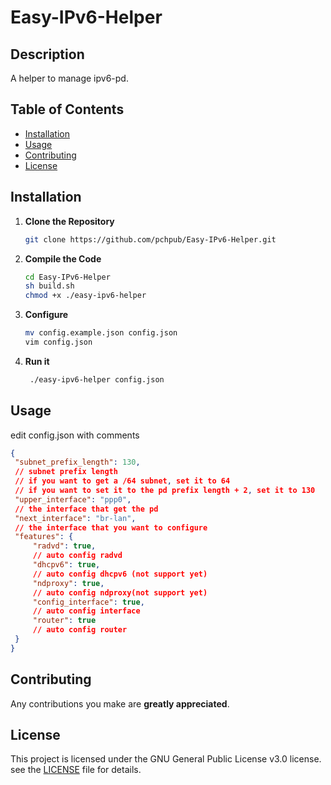 # Easy-IPv6-Helper

## Description

A helper to manage ipv6-pd.

## Table of Contents

- [Installation](#installation)
- [Usage](#usage)
- [Contributing](#contributing)
- [License](#license)

## Installation

1. **Clone the Repository**

   ```sh
   git clone https://github.com/pchpub/Easy-IPv6-Helper.git
   ```

2. **Compile the Code**

   ```sh
   cd Easy-IPv6-Helper
   sh build.sh
   chmod +x ./easy-ipv6-helper
   ```

3. **Configure**

   ```sh
   mv config.example.json config.json
   vim config.json
   ```

4. **Run it**

   ```sh
    ./easy-ipv6-helper config.json
   ```

## Usage

   edit config.json with comments

   ```json
{
    "subnet_prefix_length": 130, 
    // subnet prefix length
    // if you want to get a /64 subnet, set it to 64
    // if you want to set it to the pd prefix length + 2, set it to 130
    "upper_interface": "ppp0",
    // the interface that get the pd
    "next_interface": "br-lan",
    // the interface that you want to configure
    "features": {
        "radvd": true,
        // auto config radvd
        "dhcpv6": true,
        // auto config dhcpv6 (not support yet)
        "ndproxy": true,
        // auto config ndproxy(not support yet)
        "config_interface": true,
        // auto config interface
        "router": true
        // auto config router
    }
}
   
   ```

## Contributing

Any contributions you make are **greatly appreciated**.

## License

This project is licensed under the GNU General Public License v3.0 license. see the [LICENSE](LICENSE) file for details.
